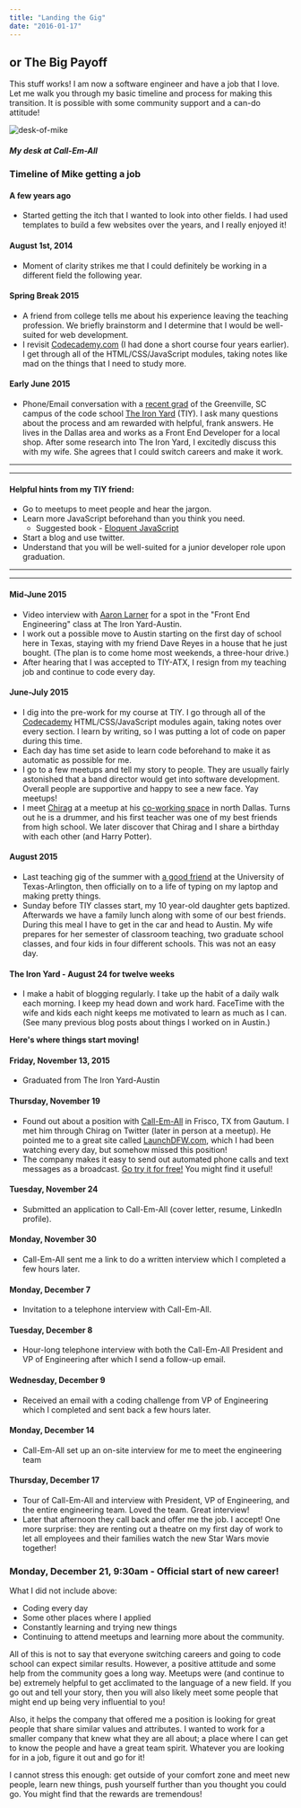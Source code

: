 ```yaml
---
title: "Landing the Gig"
date: "2016-01-17"
---
```


## or The Big Payoff

This stuff works! I am now a software engineer and have a job that I love. Let me walk you through my basic timeline and process for making this transition. It is possible with some community support and a can-do attitude!

![desk-of-mike](http://res.cloudinary.com/drumsensei/image/upload/v1515865003/desk-of-mike_vzb8bl.jpg)

##### My desk at Call-Em-All

### Timeline of Mike getting a job

#### A few years ago

* Started getting the itch that I wanted to look into other fields. I had used templates to build a few websites over the years, and I really enjoyed it!

#### August 1st, 2014

* Moment of clarity strikes me that I could definitely be working in a different field the following year.

#### Spring Break 2015

* A friend from college tells me about his experience leaving the teaching profession. We briefly brainstorm and I determine that I would be well-suited for web development.
* I revisit [Codecademy.com](https://www.codecademy.com/learn) (I had done a short course four years earlier). I get through all of the HTML/CSS/JavaScript modules, taking notes like mad on the things that I need to study more.

#### Early June 2015

* Phone/Email conversation with a [recent grad](http://www.colorturtle.com/) of the Greenville, SC campus of the code school [The Iron Yard](https://www.theironyard.com/) (TIY). I ask many questions about the process and am rewarded with helpful, frank answers. He lives in the Dallas area and works as a Front End Developer for a local shop. After some research into The Iron Yard, I excitedly discuss this with my wife. She agrees that I could switch careers and make it work.

---

---

#### Helpful hints from my TIY friend:

* Go to meetups to meet people and hear the jargon.
* Learn more JavaScript beforehand than you think you need.
  * Suggested book - [Eloquent JavaScript](http://eloquentjavascript.net/index.html)
* Start a blog and use twitter.
* Understand that you will be well-suited for a junior developer role upon graduation.

---

---

#### Mid-June 2015

* Video interview with [Aaron Larner](https://twitter.com/alarner) for a spot in the "Front End Engineering" class at The Iron Yard-Austin.
* I work out a possible move to Austin starting on the first day of school here in Texas, staying with my friend Dave Reyes in a house that he just bought. (The plan is to come home most weekends, a three-hour drive.)
* After hearing that I was accepted to TIY-ATX, I resign from my teaching job and continue to code every day.

#### June-July 2015

* I dig into the pre-work for my course at TIY. I go through all of the [Codecademy](https://www.codecademy.com/learn) HTML/CSS/JavaScript modules again, taking notes over every section. I learn by writing, so I was putting a lot of code on paper during this time.
* Each day has time set aside to learn code beforehand to make it as automatic as possible for me.
* I go to a few meetups and tell my story to people. They are usually fairly astonished that a band director would get into software development. Overall people are supportive and happy to see a new face. Yay meetups!
* I meet [Chirag](https://twitter.com/ChicagoGupta) at a meetup at his [co-working space](http://www.noddfw.com/) in north Dallas. Turns out he is a drummer, and his first teacher was one of my best friends from high school. We later discover that Chirag and I share a birthday with each other (and Harry Potter).

#### August 2015

* Last teaching gig of the summer with [a good friend](https://twitter.com/aeldridgeperc) at the University of Texas-Arlington, then officially on to a life of typing on my laptop and making pretty things.
* Sunday before TIY classes start, my 10 year-old daughter gets baptized. Afterwards we have a family lunch along with some of our best friends. During this meal I have to get in the car and head to Austin. My wife prepares for her semester of classroom teaching, two graduate school classes, and four kids in four different schools. This was not an easy day.

#### The Iron Yard - August 24 for twelve weeks

* I make a habit of blogging regularly. I take up the habit of a daily walk each morning. I keep my head down and work hard. FaceTime with the wife and kids each night keeps me motivated to learn as much as I can. (See many previous blog posts about things I worked on in Austin.)

**Here's where things start moving!**

#### Friday, November 13, 2015

* Graduated from The Iron Yard-Austin

#### Thursday, November 19

* Found out about a position with [Call-Em-All](https://www.call-em-all.com/) in Frisco, TX from Gautum. I met him through Chirag on Twitter (later in person at a meetup). He pointed me to a great site called [LaunchDFW.com](http://launchdfw.com/), which I had been watching every day, but somehow missed this position!
* The company makes it easy to send out automated phone calls and text messages as a broadcast. [Go try it for free!](https://www.call-em-all.com/freetrial) You might find it useful!

#### Tuesday, November 24

* Submitted an application to Call-Em-All (cover letter, resume, LinkedIn profile).

#### Monday, November 30

* Call-Em-All sent me a link to do a written interview which I completed a few hours later.

#### Monday, December 7

* Invitation to a telephone interview with Call-Em-All.

#### Tuesday, December 8

* Hour-long telephone interview with both the Call-Em-All President and VP of Engineering after which I send a follow-up email.

#### Wednesday, December 9

* Received an email with a coding challenge from VP of Engineering which I completed and sent back a few hours later.

#### Monday, December 14

* Call-Em-All set up an on-site interview for me to meet the engineering team

#### Thursday, December 17

* Tour of Call-Em-All and interview with President, VP of Engineering, and the entire engineering team. Loved the team. Great interview!
* Later that afternoon they call back and offer me the job. I accept! One more surprise: they are renting out a theatre on my first day of work to let all employees and their families watch the new Star Wars movie together!

### Monday, December 21, 9:30am - Official start of new career!

What I did not include above:

* Coding every day
* Some other places where I applied
* Constantly learning and trying new things
* Continuing to attend meetups and learning more about the community.

All of this is not to say that everyone switching careers and going to code school can expect similar results. However, a positive attitude and some help from the community goes a long way. Meetups were (and continue to be) extremely helpful to get acclimated to the language of a new field. If you go out and tell your story, then you will also likely meet some people that might end up being very influential to you!

Also, it helps the company that offered me a position is looking for great people that share similar values and attributes. I wanted to work for a smaller company that knew what they are all about; a place where I can get to know the people and have a great team spirit. Whatever you are looking for in a job, figure it out and go for it!

I cannot stress this enough: get outside of your comfort zone and meet new people, learn new things, push yourself further than you thought you could go. You might find that the rewards are tremendous!

